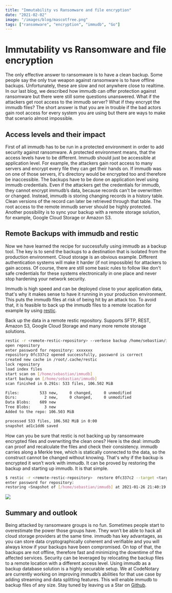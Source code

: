 ```yaml
---
title: "Immutability vs Ransomware and file encryption"
date: "2021-02-02"
image: "/images/blog/mascotfree.png"
tags: ["ransomware", "encryption", "immudb", "Go"]
---
```



# Immutability vs Ransomware and file encryption

The only effective answer to ransomware is to have a clean backup. Some people say the only true weapon against ransomware is to have offline backups. Unfortunately, these are slow and not anywhere close to realtime. In our last blog, we described how immudb can offer protection against ransomware but there were still some questions unanswered. What if the attackers get root access to the immudb server? What if they encrypt the immudb files? The short answer is that you are in trouble if the bad actors gain root access for every system you are using but there are ways to make that scenario almost impossible.

## Access levels and their impact

First of all immudb has to be run in a protected environment in order to add security against 
ransomware. A protected environment means, that the access levels have to be different. Immudb should just be accessible at application level. For example, the attackers gain root access to many servers and encrypt every file they can get their hands on. If immudb was on one of those servers, it's directory would be encrypted too and therefore be inaccessible. The backups have to be done on application level using immudb credentials. Even if the attackers get the credentials for immudb, they cannot encrypt immudb’s data, because records can't be overwritten or changed. Instead, immudb is storing changing records in a history table. Clean versions of the record can later be retrieved through that table. The root access to the remote immudb server should be highly protected. Another possibility is to sync your backup with a remote storage solution, for example, Google Cloud Storage or Amazon S3. 

## Remote Backups with immudb and restic

Now we have learned the recipe for successfully using immudb as a backup tool. The key is to send the backups to a destination that is isolated from the production environment. Cloud storage is an obvious example. Different authentication systems will make it harder (if not impossible) for attackers to gain access. Of course, there are still some basic rules to follow like don't safe credentials for these systems electronically in one place and never stop hardening your network security. 

Immudb is high speed and can be deployed close to your application data, that's why it makes sense to have it running in your production environment. This puts the immudb files at risk of being hit by an attack too. To avoid that, it is feasible to back up the immudb files to a remote location for example by using [restic](https://restic.readthedocs.io/en/latest/index.html). 

Back up the data in a remote restic repository. Supports SFTP, REST, Amazon S3, Google Cloud Storage and many more remote storage solutions.

```bash
restic -r <remote-restic-repository> --verbose backup /home/sebastian/immudb
open repository
enter password for repository: xxxxxxx
repository 0fc337c2 opened successfully, password is correct
created new cache in /root/.cache/restic
lock repository
load index files
start scan on [/home/sebastian/immudb]
start backup on [/home/sebastian/immudb]
scan finished in 0.291s: 533 files, 106.502 MiB

Files:         533 new,     0 changed,     0 unmodified
Dirs:            2 new,     0 changed,     0 unmodified
Data Blobs:    609 new
Tree Blobs:      3 new
Added to the repo: 106.503 MiB

processed 533 files, 106.502 MiB in 0:00
snapshot ad1c1dd6 saved

```
How can you be sure that restic is not backing up by ransomware encrypted files and overwriting the clean ones? Here is the deal: immudb can proof and recalculate the files and check their consistency. immudb carries along a Merkle tree, which is statically connected to the data, so the construct cannot be changed without knowing. That's why if the backup is encrypted it won’t work with immudb. It can be proved by restoring the backup and starting up immudb. It is that simple.

```bash
$ restic -r <remote-restic-repository>  restore 0fc337c2 --target <target-directory> 
enter password for repository:
restoring <Snapshot of [/home/sebastian/immudb] at 2021-01-26 21:40:19.884408621 +0200 CEST> to <target-directory>
```

<img src="/images/blog/immudbrestic.png">


## Summary and outlook
Being attacked by ransomware groups is no fun. Sometimes people start to overestimate the power those groups have. They won’t be able to hack all cloud storage providers at the same time. immudb has key advantages, as you can store data cryptographically coherent and verifiable and you will always know if your backups have been compromised. On top of that, the backups are not offline, therefore fast and minimizing the downtime of the affected services. Security can be leveraged by relocating the backup files to a remote location with a different access level. Using immudb as a backup database solution is a highly securable setup. We at CodeNotary are currently working on improving immudb’s abilities for that use case by adding streaming and data splitting features. This will enable immudb to backup files of any size. Stay tuned by leaving us a Star on [Github](https://github.com/codenotary/immudb).
